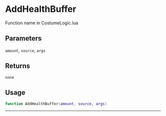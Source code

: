 # AddHealthBuffer
Function name in CostumeLogic.lua
## Parameters
`amount`, `source`, `args`
## Returns
`none`
## Usage
```lua
function AddHealthBuffer(amount, source, args)
```
---
